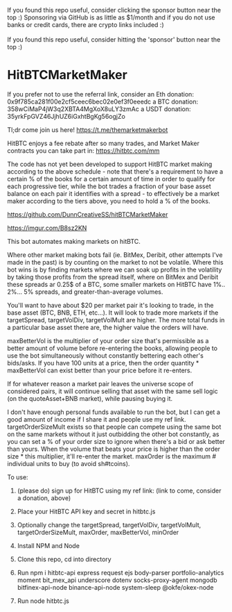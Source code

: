 If you found this repo useful, consider clicking the sponsor button near the top :) Sponsoring via GitHub is as little as $1/month and if you do not use banks or credit cards, there are crypto links included :)<br /><br />
If you found this repo useful, consider hitting the 'sponsor' button near the top :)



# HitBTCMarketMaker


If you prefer not to use the referral link, consider an Eth donation: 0x9f785ca281f00e2cf5ceec6bec02e0ef3f0eeedc a BTC donation: 358wCiMaP4jW3q2XBTA4MgXoX8uLY3zmAc a USDT donation: 35yrkFpGVZ46JjhUZ6iGxhtBgKg56ogjZo


Tl;dr come join us here! https://t.me/themarketmakerbot


HitBTC enjoys a fee rebate after so many trades, and Market Maker contracts you can take part in: https://hitbtc.com/mm


The code has not yet been developed to support HitBTC market making according to the above schedule - note that there's a requirement to have a certain % of the books for a certain amount of time in order to qualify for each progressive tier, while the bot trades a fraction of your base asset balance on each pair it identifies with a spread - to effectively be a market maker according to the tiers above, you need to hold a % of the books.


https://github.com/DunnCreativeSS/hitBTCMarketMaker


https://imgur.com/B8sz2KN


This bot automates making markets on hitBTC.


Where other market making bots fail (ie. BitMex, Deribit, other attempts I've made in the past) is by counting on the market to not be volatile. Where this bot wins is by finding markets where we can soak up profits in the volatility by taking those profits from the spread itself, where on BitMex and Deribit these spreads ar 0.25$ of a BTC, some smaller markets on HitBTC have 1%.. 2%... 5% spreads, and greater-than-average volumes.


You'll want to have about $20 per market pair it's looking to trade, in the base asset (BTC, BNB, ETH, etc...). It will look to trade more markets if the targetSpread, targetVolDiv, targetVolMult are higher. The more total funds in a particular base asset there are, the higher value the orders will have. 


maxBetterVol is the multiplier of your order size that's permissible as a better amount of volume before re-entering the books, allowing people to use the bot simultaneously without constantly bettering each other's bids/asks. If you have 100 units at a price, then the order quantity * maxBetterVol can exist better than your price before it re-enters.


If for whatever reason a market pair leaves the universe scope of considered pairs, it will continue selling that asset with the same sell logic (on the quoteAsset+BNB market), while pausing buying it.


I don't have enough personal funds available to run the bot, but I can get a good amount of income if I share it and people use my ref link. targetOrderSizeMult exists so that people can compete using the same bot on the same markets without it just outbidding the other bot constantly, as you can set a % of your order size to ignore when there's a bid or ask better than yours. When the volume that beats your price is higher than the order size * this multiplier, it'll re-enter the market. maxOrder is the maximum # individual units to buy (to avoid sh#tcoins).


To use:


1. (please do) sign up for HitBTC using my ref link: (link to come, consider a donation, above)


2. Place your HitBTC API key and secret in hitbtc.js 


3. Optionally change the targetSpread, targetVolDiv, targetVolMult, targetOrderSizeMult, maxOrder, maxBetterVol, minOrder


4. Install NPM and Node


5. Clone this repo, cd into directory


6. Run npm i hitbtc-api express request ejs body-parser portfolio-analytics moment bit_mex_api underscore dotenv socks-proxy-agent mongodb bitfinex-api-node binance-api-node system-sleep @okfe/okex-node
 

7. Run node hitbtc.js
